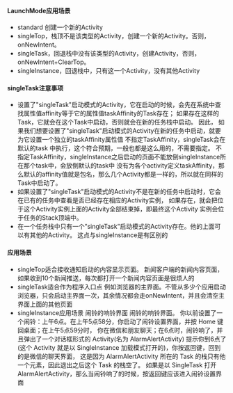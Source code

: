 #### LaunchMode应用场景
* standard 创建一个新的Activity
* singleTop，栈顶不是该类型的Activity，创建一个新的Activity。否则，onNewIntent。
* singleTask，回退栈中没有该类型的Activity，创建Activity，否则，onNewIntent+ClearTop。
* singleInstance，回退栈中，只有这一个Activity，没有其他Activity

#### singleTask注意事项
* 设置了"singleTask"启动模式的Activity，它在启动的时候，会先在系统中查找属性值affinity等于它的属性值taskAffinity的Task存在； 
  如果存在这样的Task，它就会在这个Task中启动，否则就会在新的任务栈中启动。
  因此， 如果我们想要设置了"singleTask"启动模式的Activity在新的任务中启动，就要为它设置一个独立的taskAffinity属性值
  不指定TaskAffinity，singleTask会在默认的task 中执行，这个符合预期，一般也都是这么用的，不需要指定。
  不指定TaskAffinity，singleInstance之后启动的页面不能放倒singleInstance所在那个task中，会放倒默认的task中
  没有为各个activity定义taskAffinity，那么默认的affinity值就是包名，那么几个Activity都是一样的，所以就在同样的Task中启动了。
* 如果设置了"singleTask"启动模式的Activity不是在新的任务中启动时，它会在已有的任务中查看是否已经存在相应的Activity实例， 
  如果存在，就会把位于这个Activity实例上面的Activity全部结束掉，即最终这个Activity 实例会位于任务的Stack顶端中。
* 在一个任务栈中只有一个”singleTask”启动模式的Activity存在。他的上面可以有其他的Activity。
  这点与singleInstance是有区别的
  
####  应用场景
* singleTop适合接收通知启动的内容显示页面。 新闻客户端的新闻内容页面，如果收到10个新闻推送，每次都打开一个新闻内容页面是很烦人的
* singleTask适合作为程序入口点 
  例如浏览器的主界面。不管从多少个应用启动浏览器，只会启动主界面一次，其余情况都会走onNewIntent，并且会清空主界面上面的其他页面
* singleInstance应用场景 闹铃的响铃界面
  闹铃的响铃界面。 你以前设置了一个闹铃：上午6点。在上午5点58分，你启动了闹铃设置界面，并按 Home 键回桌面；在上午5点59分时，
  你在微信和朋友聊天；在6点时，闹铃响了，并且弹出了一个对话框形式的 Activity(名为 AlarmAlertActivity) 
  提示你到6点了(这个 Activity 就是以 SingleInstance 加载模式打开的)，你按返回键，回到的是微信的聊天界面，
  这是因为 AlarmAlertActivity 所在的 Task 的栈只有他一个元素，因此退出之后这个 Task 的栈空了。
  如果是以 SingleTask 打开 AlarmAlertActivity，那么当闹铃响了的时候，按返回键应该进入闹铃设置界面
